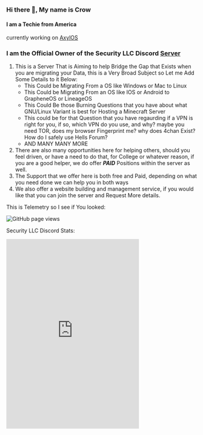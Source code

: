 ### Hi there 👋, My name is Crow
#### I am a Techie from America

currently working on [AxylOS](https://axyl.org)

### I am the Official Owner of the Security LLC Discord [Server](https://discord.gg/securityllc)
1) This is a Server That is Aiming to help Bridge the Gap that Exists when you are migrating your Data, this is a Very Broad Subject so Let me Add Some Details to it Below:
    - This Could be Migrating From a OS like Windows or Mac to Linux
    - This Could be Migrating From an OS like IOS or Android to GrapheneOS or LineageOS
    - This Could Be those Burning Questions that you have about what GNU/Linux Variant is best for Hosting a Minecraft Server
    - This could be for that Question that you have regaurding if a VPN is right for you, if so, which VPN do you use, and why? maybe you need TOR, does my browser Fingerprint me? why does 4chan Exist? How do I safely use Hells Forum?
    - AND MANY MANY MORE
2) There are also many opportunities here for helping others, should you feel driven, or have a need to do that, for College or whatever reason, if you are a good helper, we do offer ***PAID*** Positions within the server as well.
3) The Support that we offer here is both free and Paid, depending on what you need done we can help you in both ways
4) We also offer a website building and management service, if you would like that you can join the server and Request More details.

This is Telemetry so I see if You looked:

<img src="https://komarev.com/ghpvc/?username=rubixcube199&color=45707a&style=flat-square" alt="GitHub page views">



Security LLC Discord Stats:
<iframe src="https://discord.com/widget?id=1181251812293095424&theme=dark" width="350" height="500" allowtransparency="true" frameborder="0" sandbox="allow-popups allow-popups-to-escape-sandbox allow-same-origin allow-scripts"></iframe>

